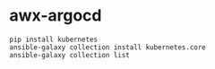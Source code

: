 # awx-argocd
```
pip install kubernetes
ansible-galaxy collection install kubernetes.core
ansible-galaxy collection list
```
